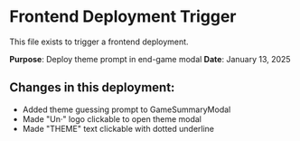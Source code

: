# Frontend Deployment Trigger

This file exists to trigger a frontend deployment.

**Purpose**: Deploy theme prompt in end-game modal
**Date**: January 13, 2025

## Changes in this deployment:
- Added theme guessing prompt to GameSummaryModal
- Made "Un·" logo clickable to open theme modal  
- Made "THEME" text clickable with dotted underline
